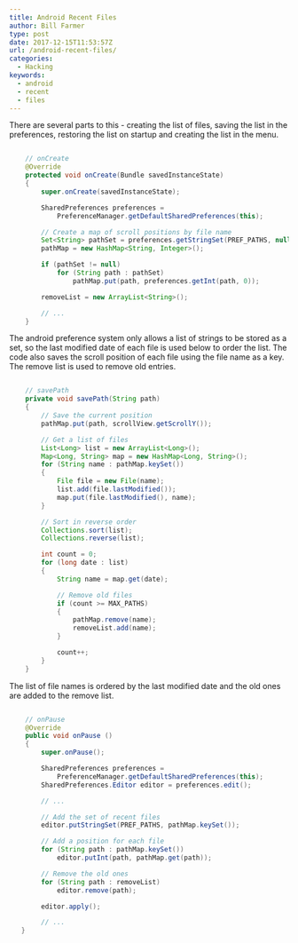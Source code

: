 ```yaml
---
title: Android Recent Files
author: Bill Farmer
type: post
date: 2017-12-15T11:53:57Z
url: /android-recent-files/
categories:
  - Hacking
keywords:
  - android
  - recent
  - files
---
```


There are several parts to this - creating the list of files, saving
the list in the preferences, restoring the list on startup and
creating the list in the menu.

```java

    // onCreate
    @Override
    protected void onCreate(Bundle savedInstanceState)
    {
        super.onCreate(savedInstanceState);

        SharedPreferences preferences =
            PreferenceManager.getDefaultSharedPreferences(this);

        // Create a map of scroll positions by file name
        Set<String> pathSet = preferences.getStringSet(PREF_PATHS, null);
        pathMap = new HashMap<String, Integer>();

        if (pathSet != null)
            for (String path : pathSet)
                pathMap.put(path, preferences.getInt(path, 0));

        removeList = new ArrayList<String>();

        // ...
    }
```

The android preference system only allows a list of strings to be
stored as a set, so the last modified date of each file is used below
to order the list. The code also saves the scroll position of each
file using the file name as a key. The remove list is used to remove
old entries.

```java

    // savePath
    private void savePath(String path)
    {
        // Save the current position
        pathMap.put(path, scrollView.getScrollY());

        // Get a list of files
        List<Long> list = new ArrayList<Long>();
        Map<Long, String> map = new HashMap<Long, String>();
        for (String name : pathMap.keySet())
        {
            File file = new File(name);
            list.add(file.lastModified());
            map.put(file.lastModified(), name);
        }

        // Sort in reverse order
        Collections.sort(list);
        Collections.reverse(list);

        int count = 0;
        for (long date : list)
        {
            String name = map.get(date);

            // Remove old files
            if (count >= MAX_PATHS)
            {
                pathMap.remove(name);
                removeList.add(name);
            }

            count++;
        }
    }
```

The list of file names is ordered by the last modified date and the
old ones are added to the remove list.

```java

    // onPause
    @Override
    public void onPause ()
    {
        super.onPause();

        SharedPreferences preferences =
            PreferenceManager.getDefaultSharedPreferences(this);
        SharedPreferences.Editor editor = preferences.edit();

        // ...

        // Add the set of recent files
        editor.putStringSet(PREF_PATHS, pathMap.keySet());

        // Add a position for each file
        for (String path : pathMap.keySet())
            editor.putInt(path, pathMap.get(path));

        // Remove the old ones
        for (String path : removeList)
            editor.remove(path);

        editor.apply();

        // ...
   }
```
